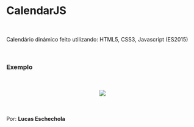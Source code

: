 # CalendarJS

<br>

Calendário dinámico feito utilizando: HTML5, CSS3, Javascript (ES2015)

<br>
<h3>Exemplo</h3>
<br><br>
<center>
  <img src="https://i.ibb.co/tZWg2N8/Captura-de-Tela-33.png" border="0">
</center>
<br><br><br>
Por: <strong>Lucas Eschechola</strong>
